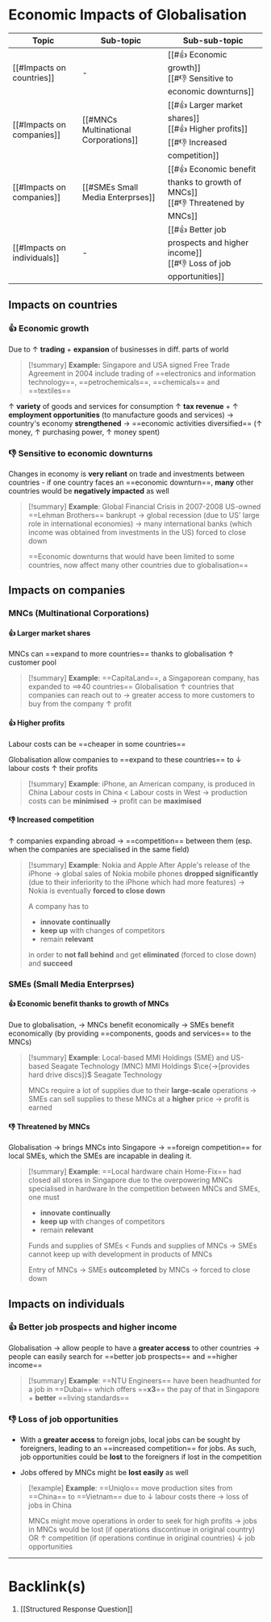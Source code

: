 # Economic Impacts of Globalisation
| Topic                       | Sub-topic                            | Sub-sub-topic                                                      |
| --------------------------- | ------------------------------------ | ------------------------------------------------------------------ |
| [[#Impacts on countries]]   | -                                    | [[#👍 Economic growth]]<br>[[#👎 Sensitive to economic downturns]] |
| [[#Impacts on companies]]   | [[#MNCs Multinational Corporations]] |[[#👍 Larger market shares]]<br>[[#👍 Higher profits]]<br>[[#👎 Increased competition]]                                                                    |
| [[#Impacts on companies]]                            |[[#SMEs Small Media Enterprses]]                                      |[[#👍 Economic benefit thanks to growth of MNCs]]<br>[[#👎 Threatened by MNCs]]                                                                    |
| [[#Impacts on individuals]] | -                                    |  [[#👍 Better job prospects and higher income]]<br>[[#👎 Loss of job opportunities]]                                                                  |
## Impacts on countries
### 👍 Economic growth
Due to $\uparrow$ **trading** + **expansion** of businesses in diff. parts of world

>[!summary] **Example:** Singapore and USA signed Free Trade Agreement in 2004
include trading of ==electronics and information technology==, ==petrochemicals==, ==chemicals== and ==textiles==
>
$\uparrow$ **variety** of goods and services for consumption
$\uparrow$ **tax revenue** + $\uparrow$ **employment opportunities** (to manufacture goods and services)
$\rightarrow$ country's economy **strengthened**
$\rightarrow$ ==economic activities diversified== ($\uparrow$ money, $\uparrow$ purchasing power, $\uparrow$ money spent)

### 👎 Sensitive to economic downturns
Changes in economy is **very reliant** on trade and investments between countries - if one country faces an ==economic downturn==, **many** other countries would be **negatively impacted** as well

>[!summary] **Example**: Global Financial Crisis in 2007-2008
>US-owned ==Lehman Brothers== bankrupt
>$\rightarrow$ global recession (due to US' large role in international economies)
>$\rightarrow$ many international banks (which income was obtained from investments in the US) forced to close down
>
>==Economic downturns that would have been limited to some countries, now affect many other countries due to globalisation==

## Impacts on companies
### MNCs (Multinational Corporations)
#### 👍 Larger market shares
MNCs can ==expand to more countries== thanks to globalisation
$\uparrow$ customer pool
>[!summary] **Example**: ==CapitaLand==, a Singaporean company, has expanded to ==>40 countries==
>Globalisation
$\uparrow$ countries that companies can reach out to
$\rightarrow$ greater access to more customers to buy from the company
$\uparrow$ profit

#### 👍 Higher profits
Labour costs can be ==cheaper in some countries==

Globalisation allow companies to ==expand to these countries== to
$\downarrow$ labour costs
$\uparrow$ their profits
>[!summary] **Example**: iPhone, an American company, is produced in China
>Labour costs in China < Labour costs in West
>$\rightarrow$ production costs can be **minimised**
>$\rightarrow$ profit can be **maximised**

#### 👎 Increased competition
$\uparrow$ companies expanding abroad
$\rightarrow$ ==competition== between them (esp. when the companies are specialised in the same field)
>[!summary] **Example**: Nokia and Apple
>After Apple's release of the iPhone
>$\rightarrow$ global sales of Nokia mobile phones **dropped significantly** (due to their inferiority to the iPhone which had more features)
>$\rightarrow$ Nokia is eventually **forced to close down**
>
>A company has to
>- **innovate continually**
>- **keep up** with changes of competitors
>- remain **relevant**
>
>in order to **not fall behind** and get **eliminated** (forced to close down) and **succeed**

### SMEs (Small Media Enterprses)
#### 👍 Economic benefit thanks to growth of MNCs
Due to globalisation,
$\rightarrow$ MNCs benefit economically
$\rightarrow$ SMEs benefit economically (by providing ==components, goods and services== to the MNCs)
>[!summary] **Example**: Local-based MMI Holdings (SME) and US-based Seagate Technology (MNC)
>MMI Holdings $\ce{->[provides hard drive discs]}$ Seagate Technology
>
>MNCs require a lot of supplies due to their **large-scale** operations
>$\rightarrow$ SMEs can sell supplies to these MNCs at a **higher** price
>$\rightarrow$ profit is earned

#### 👎 Threatened by MNCs
Globalisation
$\rightarrow$ brings MNCs into Singapore
$\rightarrow$ ==foreign competition== for local SMEs, which the SMEs are incapable in dealing it. 
>[!summary] **Example**: ==Local hardware chain Home-Fix== had closed all stores in Singapore due to the overpowering MNCs specialised in hardware
>In the competition between MNCs and SMEs, one must
>- **innovate continually**
>- **keep up** with changes of competitors
>- remain **relevant**
>
>Funds and supplies of SMEs < Funds and supplies of MNCs
>$\rightarrow$ SMEs cannot keep up with development in products of MNCs
>
>Entry of MNCs
>$\rightarrow$ SMEs **outcompleted** by MNCs
>$\rightarrow$ forced to close down

## Impacts on individuals
### 👍 Better job prospects and higher income
Globalisation
$\rightarrow$ allow people to have a **greater access** to other countries
$\rightarrow$ people can easily search for ==better job prospects== and ==higher income==

>[!summary] **Example**: ==NTU Engineers== have been headhunted for a job in ==Dubai==
>which offers ==**x3**== the pay of that in Singapore +  **better** ==living standards==
>
>

### 👎 Loss of job opportunities
- With a **greater access** to foreign jobs, local jobs can be sought by foreigners, leading to an ==increased competition== for jobs. As such, job opportunities could be **lost** to the foreigners if lost in the competition

- Jobs offered by MNCs might be **lost easily** as well

>[!example] **Example**: ==Uniqlo== move production sites from ==China== to ==Vietnam== due to $\downarrow$ labour costs there
>$\rightarrow$ loss of jobs in China
>
>MNCs might move operations in order to seek for high profits
>$\rightarrow$ jobs in MNCs would be lost (if operations discontinue in original country)
>OR
>$\uparrow$ competition (if operations continue in original  countries)
>$\downarrow$ job opportunities

---
# Backlink(s)
1. [[Structured Response Question]]